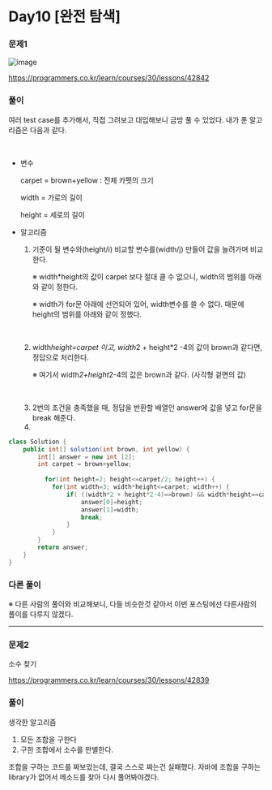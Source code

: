 # Day10 [완전 탐색]
### 문제1
![image](https://user-images.githubusercontent.com/45223821/107402102-f3f90c80-6b46-11eb-90db-968895bff081.png)



<https://programmers.co.kr/learn/courses/30/lessons/42842>


### 풀이
여러 test case를 추가해서, 직접 그려보고 대입해보니 금방 풀 수 있었다.
내가 푼 알고리즘은 다음과 같다.

​

-  변수

    carpet = brown+yellow : 전체 카펫의 크기

    width = 가로의 길이

    height = 세로의 길이

- 알고리즘

    1. 기준이 될 변수와(height/i) 비교할 변수를(width/j) 만들어 값을 늘려가며 비교한다.​

        ※ width*height의 값이 carpet 보다 절대 클 수 없으니, width의 범위를 아래와 같이 정한다.

        ※ width가 for문 아래에 선언되어 있어, width변수를 쓸 수 없다. 때문에 height의 범위를 아래와 같이 정했다.

    ​

    2. width*height=carpet 이고, width*2 + height*2 -4의 값이 brown과 같다면, 정답으로 처리한다.​

        ※ 여기서 width*2+height*2-4의 값은 brown과 같다. (사각형 겉면의 값)

    ​

    3. 2번의 조건을 충족했을 때, 정답을 반환할 배열인 answer에 값을 넣고 for문을 break 해준다.
    4. 

```java
class Solution {
    public int[] solution(int brown, int yellow) {
        int[] answer = new int [2];
        int carpet = brown+yellow;
        
          for(int height=2; height<=carpet/2; height++) {
	        for(int width=3; width*height<=carpet; width++) {
	        	if( ((width*2 + height*2-4)==brown) && width*height==carpet) {
	        		answer[0]=height;
	        		answer[1]=width;
	        		break;
	        	}
	        }
        }
        return answer;
    }
}
```
### 다른 풀이
※ 다른 사람의 풀이와 비교해보니, 다들 비슷한것 같아서 이번 포스팅에선 다른사람의 풀이를 다루지 않겠다. 

---
### 문제2
소수 찾기

<https://programmers.co.kr/learn/courses/30/lessons/42839>


### 풀이
생각한 알고리즘
1. 모든 조합을 구한다
2. 구한 조합에서 소수를 판별한다.

조합을 구하는 코드를 짜보았는데, 결국 스스로 짜는건 실패했다.
자바에 조합을 구하는 library가 없어서 메소드를 찾아 다시 풀어봐야겠다.